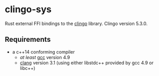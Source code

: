 # clingo-sys
Rust external FFI bindings to the [clingo](https://github.com/potassco/clingo) library.
Clingo version 5.3.0.


## Requirements

- a c++14 conforming compiler
  - *at least* [gcc](https://gcc.gnu.org/) version 4.9
  - [clang](http://clang.llvm.org/) version 3.1 (using either libstdc++
    provided by gcc 4.9 or libc++)
